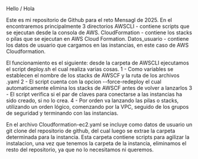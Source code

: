 Hello / Hola 

Este es mi repositorio de Github para el reto Mensagl de 2025. 
En el encontraremos principalmente 3 directorios 
  AWSCLI - contiene scripts que se ejecutan desde la consola de AWS.
  CloudFormation - contiene los stacks o pilas que se ejecutan en AWS Cloud Formation.
  Datos_usuario - contiene los datos de usuario que cargamos en las instancias, en este caso de AWS Cloudformation.

El funcionamiento es el siguiente: desde la carpeta de AWSCLI ejecutamos el script deploy.sh el cual realiza varias cosas.
  1 - Como variables se establecen el nombre de los stacks de AWSCF y la ruta de los archivos .yaml 
  2 - El script cuenta con la opcion --force-redeploy el cual automaticamente elimina los stacks de AWSCF antes de volver a lanzarlos
  3 - El script verifica si el par de claves para conectarse a las instancias ha sido creado, si no lo crea. 
  4 - Por orden va lanzando las pilas o stacks, utilizando un orden lógico, comenzando por la VPC, seguido de los grupos de seguridad y terminando con las instancias.

En el archivo Cloudformation-ec2.yaml se incluye como datos de usuario un git clone del repositorio de github, del cual luego se extrae la carpeta determinada para la instancia.
Esta carpeta contiene scripts para agilizar la instalacion, una vez que tenemos la carpeta de la instancia, eliminamos el resto del repositorio, ya que no lo necesitamos ni queremos.
